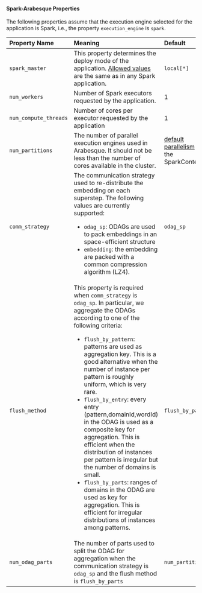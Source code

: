 #### Spark-Arabesque Properties

The following properties assume that the execution engine selected for the application is Spark, i.e., the property `execution_engine` is `spark`.

| Property Name | Meaning | Default |
| :------------ | :------ | :------ |
| `spark_master` | This property determines the deploy mode of the application. [Allowed values](https://spark.apache.org/docs/latest/submitting-applications.html#master-urls) are the same as in any Spark application. | `local[*]` |
| `num_workers` | Number of Spark executors requested by the application. | 1 |
| `num_compute_threads` | Number of cores per executor requested by the application | 1 |
| `num_partitions` | The number of parallel execution engines used in Arabesque. It should not be less than the number of cores available in the cluster. | [default parallelism](https://spark.apache.org/docs/latest/configuration.html#execution-behavior) in the SparkContext |
| `comm_strategy` | The communication strategy used to re-distribute the embedding on each superstep. The following values are currently supported: <ul><li><code>odag_sp</code>: ODAGs are used to pack embeddings in an space-efficient structure</li><li><code>embedding</code>: the embedding are packed with a common compression algorithm (LZ4).</li></ul> | `odag_sp` |
| `flush_method` | This property is required when `comm_strategy` is `odag_sp`. In particular, we aggregate the ODAGs according to one of the following criteria: <ul><li><code>flush_by_pattern</code>: patterns are used as aggregation key. This is a good alternative when the number of instance per pattern is roughly uniform, which is very rare.</li><li><code>flush_by_entry</code>: every entry (pattern,domainId,wordId) in the ODAG is used as a composite key for aggregation. This is efficient when the distribution of instances per pattern is irregular but the number of domains is small.</li><li><code>flush_by_parts</code>: ranges of domains in the ODAG are used as key for aggregation. This is efficient for irregular distributions of instances among patterns.</li></ul> | `flush_by_parts` |
| `num_odag_parts` | The number of parts used to split the ODAG for aggregation when the communication strategy is `odag_sp` and the flush method is `flush_by_parts` | `num_partitions` |
